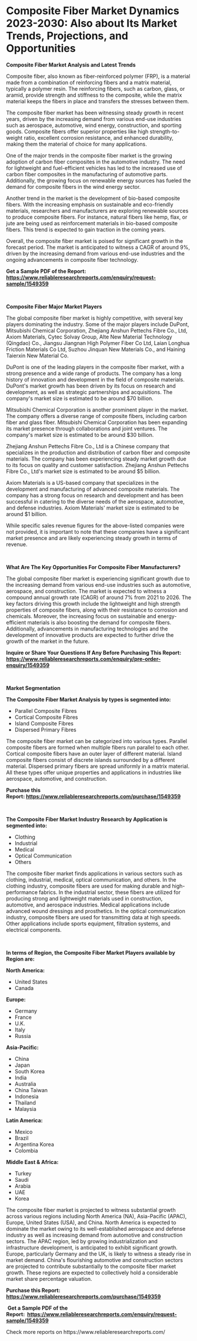 <p><h1>Composite Fiber Market Dynamics 2023-2030: Also about Its Market Trends, Projections, and Opportunities</h1></p><p><strong>Composite Fiber Market Analysis and Latest Trends</strong></p>
<p><p>Composite fiber, also known as fiber-reinforced polymer (FRP), is a material made from a combination of reinforcing fibers and a matrix material, typically a polymer resin. The reinforcing fibers, such as carbon, glass, or aramid, provide strength and stiffness to the composite, while the matrix material keeps the fibers in place and transfers the stresses between them.</p><p>The composite fiber market has been witnessing steady growth in recent years, driven by the increasing demand from various end-use industries such as aerospace, automotive, wind energy, construction, and sporting goods. Composite fibers offer superior properties like high strength-to-weight ratio, excellent corrosion resistance, and enhanced durability, making them the material of choice for many applications.</p><p>One of the major trends in the composite fiber market is the growing adoption of carbon fiber composites in the automotive industry. The need for lightweight and fuel-efficient vehicles has led to the increased use of carbon fiber composites in the manufacturing of automotive parts. Additionally, the growing focus on renewable energy sources has fueled the demand for composite fibers in the wind energy sector.</p><p>Another trend in the market is the development of bio-based composite fibers. With the increasing emphasis on sustainable and eco-friendly materials, researchers and manufacturers are exploring renewable sources to produce composite fibers. For instance, natural fibers like hemp, flax, or jute are being used as reinforcement materials in bio-based composite fibers. This trend is expected to gain traction in the coming years.</p><p>Overall, the composite fiber market is poised for significant growth in the forecast period. The market is anticipated to witness a CAGR of around 9%, driven by the increasing demand from various end-use industries and the ongoing advancements in composite fiber technology.</p></p>
<p><strong>Get a Sample PDF of the Report:&nbsp; <a href="https://www.reliableresearchreports.com/enquiry/request-sample/1549359">https://www.reliableresearchreports.com/enquiry/request-sample/1549359</a></strong></p>
<p>&nbsp;</p>
<p><strong>Composite Fiber Major Market Players</strong></p>
<p><p>The global composite fiber market is highly competitive, with several key players dominating the industry. Some of the major players include DuPont, Mitsubishi Chemical Corporation, Zhejiang Anshun Pettechs Fibre Co., Ltd, Axiom Materials, Cytec Solvay Group, Alte New Material Technology (Qingdao) Co., Jiangsu Jiangnan High Polymer Fiber Co Ltd, Laian Longhua Friction Materials Co Ltd, Suzhou Jinquan New Materials Co., and Haining Taierxin New Material Co.</p><p>DuPont is one of the leading players in the composite fiber market, with a strong presence and a wide range of products. The company has a long history of innovation and development in the field of composite materials. DuPont's market growth has been driven by its focus on research and development, as well as strategic partnerships and acquisitions. The company's market size is estimated to be around $70 billion.</p><p>Mitsubishi Chemical Corporation is another prominent player in the market. The company offers a diverse range of composite fibers, including carbon fiber and glass fiber. Mitsubishi Chemical Corporation has been expanding its market presence through collaborations and joint ventures. The company's market size is estimated to be around $30 billion.</p><p>Zhejiang Anshun Pettechs Fibre Co., Ltd is a Chinese company that specializes in the production and distribution of carbon fiber and composite materials. The company has been experiencing steady market growth due to its focus on quality and customer satisfaction. Zhejiang Anshun Pettechs Fibre Co., Ltd's market size is estimated to be around $5 billion.</p><p>Axiom Materials is a US-based company that specializes in the development and manufacturing of advanced composite materials. The company has a strong focus on research and development and has been successful in catering to the diverse needs of the aerospace, automotive, and defense industries. Axiom Materials' market size is estimated to be around $1 billion.</p><p>While specific sales revenue figures for the above-listed companies were not provided, it is important to note that these companies have a significant market presence and are likely experiencing steady growth in terms of revenue.</p></p>
<p>&nbsp;</p>
<p><strong>What Are The Key Opportunities For Composite Fiber Manufacturers?</strong></p>
<p><p>The global composite fiber market is experiencing significant growth due to the increasing demand from various end-use industries such as automotive, aerospace, and construction. The market is expected to witness a compound annual growth rate (CAGR) of around 7% from 2021 to 2026. The key factors driving this growth include the lightweight and high strength properties of composite fibers, along with their resistance to corrosion and chemicals. Moreover, the increasing focus on sustainable and energy-efficient materials is also boosting the demand for composite fibers. Additionally, advancements in manufacturing technologies and the development of innovative products are expected to further drive the growth of the market in the future.</p></p>
<p><strong>Inquire or Share Your Questions If Any Before Purchasing This Report: <a href="https://www.reliableresearchreports.com/enquiry/pre-order-enquiry/1549359">https://www.reliableresearchreports.com/enquiry/pre-order-enquiry/1549359</a></strong></p>
<p>&nbsp;</p>
<p><strong>Market Segmentation</strong></p>
<p><strong>The Composite Fiber Market Analysis by types is segmented into:</strong></p>
<p><ul><li>Parallel Composite Fibres</li><li>Cortical Composite Fibres</li><li>Island Composite Fibres</li><li>Dispersed Primary Fibres</li></ul></p>
<p><p>The composite fiber market can be categorized into various types. Parallel composite fibers are formed when multiple fibers run parallel to each other. Cortical composite fibers have an outer layer of different material. Island composite fibers consist of discrete islands surrounded by a different material. Dispersed primary fibers are spread uniformly in a matrix material. All these types offer unique properties and applications in industries like aerospace, automotive, and construction.</p></p>
<p><strong>Purchase this Report:&nbsp;<a href="https://www.reliableresearchreports.com/purchase/1549359">https://www.reliableresearchreports.com/purchase/1549359</a></strong></p>
<p>&nbsp;</p>
<p><strong>The Composite Fiber Market Industry Research by Application is segmented into:</strong></p>
<p><ul><li>Clothing</li><li>Industrial</li><li>Medical</li><li>Optical Communication</li><li>Others</li></ul></p>
<p><p>The composite fiber market finds applications in various sectors such as clothing, industrial, medical, optical communication, and others. In the clothing industry, composite fibers are used for making durable and high-performance fabrics. In the industrial sector, these fibers are utilized for producing strong and lightweight materials used in construction, automotive, and aerospace industries. Medical applications include advanced wound dressings and prosthetics. In the optical communication industry, composite fibers are used for transmitting data at high speeds. Other applications include sports equipment, filtration systems, and electrical components.</p></p>
<p>&nbsp;</p>
<p><strong>In terms of Region, the Composite Fiber Market Players available by Region are:</strong></p>
<p>
    <p> <strong> North America: </strong>
        <ul>
            <li>United States</li>
            <li>Canada</li>
        </ul>
        </p> 
    <p> <strong> Europe: </strong>
        <ul>
            <li>Germany</li>
            <li>France</li>
            <li>U.K.</li>
            <li>Italy</li>
            <li>Russia</li>
        </ul>
        </p> 
    <p> <strong> Asia-Pacific: </strong>
        <ul>
            <li>China</li>
            <li>Japan</li>
            <li>South Korea</li>
            <li>India</li>
            <li>Australia</li>
            <li>China Taiwan</li>
            <li>Indonesia</li>
            <li>Thailand</li>
            <li>Malaysia</li>
        </ul>
        </p> 
    <p> <strong> Latin America: </strong>
        <ul>
            <li>Mexico</li>
            <li>Brazil</li>
            <li>Argentina Korea</li>
            <li>Colombia</li>
        </ul>
        </p> 
    <p> <strong> Middle East & Africa: </strong>
        <ul>
            <li>Turkey</li>
            <li>Saudi</li>
            <li>Arabia</li>
            <li>UAE</li>
            <li>Korea</li>
        </ul>
    </p>
    </p>
<p><p>The composite fiber market is projected to witness substantial growth across various regions including North America (NA), Asia-Pacific (APAC), Europe, United States (USA), and China. North America is expected to dominate the market owing to its well-established aerospace and defense industry as well as increasing demand from automotive and construction sectors. The APAC region, led by growing industrialization and infrastructure development, is anticipated to exhibit significant growth. Europe, particularly Germany and the UK, is likely to witness a steady rise in market demand. China's flourishing automotive and construction sectors are projected to contribute substantially to the composite fiber market growth. These regions are expected to collectively hold a considerable market share percentage valuation.</p></p>
<p><strong>Purchase this Report: <a href="https://www.reliableresearchreports.com/purchase/1549359">https://www.reliableresearchreports.com/purchase/1549359</a></strong></p>
<p>&nbsp;<strong>Get a Sample PDF of the Report:&nbsp;&nbsp;<a href="https://www.reliableresearchreports.com/enquiry/request-sample/1549359">https://www.reliableresearchreports.com/enquiry/request-sample/1549359</a></strong></p>
<p><strong></strong></p>
<p>Check more reports on https://www.reliableresearchreports.com/</p>
